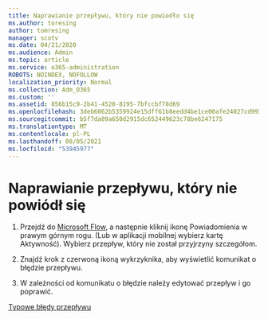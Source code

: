 ```yaml
---
title: Naprawianie przepływu, który nie powiodło się
ms.author: toresing
author: tomresing
manager: scotv
ms.date: 04/21/2020
ms.audience: Admin
ms.topic: article
ms.service: o365-administration
ROBOTS: NOINDEX, NOFOLLOW
localization_priority: Normal
ms.collection: Adm_O365
ms.custom: ''
ms.assetid: 856b15c9-2b41-4528-8195-7bfccbf78d69
ms.openlocfilehash: 3deb6062b5359924e15dff61b8eedd4be1ce00afe24027cd9917271bd5bbe48d
ms.sourcegitcommit: b5f7da89a650d2915dc652449623c78be6247175
ms.translationtype: MT
ms.contentlocale: pl-PL
ms.lasthandoff: 08/05/2021
ms.locfileid: "53945977"
---
```

# <a name="fix-a-flow-that-failed"></a>Naprawianie przepływu, który nie powiódł się

1. Przejdź do [Microsoft Flow](https://flow.microsoft.com/), a następnie kliknij ikonę Powiadomienia w prawym górnym rogu. (Lub w aplikacji mobilnej wybierz kartę Aktywność). Wybierz przepływ, który nie został przyjrzyny szczegółom.
    
2. Znajdź krok z czerwoną ikoną wykrzyknika, aby wyświetlić komunikat o błędzie przepływu.
    
3. W zależności od komunikatu o błędzie należy edytować przepływ i go poprawić. 
    
[Typowe błędy przepływu](https://go.microsoft.com/fwlink/?linkid=872110)
  


